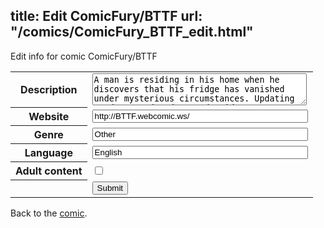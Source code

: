 title: Edit ComicFury/BTTF
url: "/comics/ComicFury_BTTF_edit.html"
---
Edit info for comic ComicFury/BTTF

<form name="comic" action="http://gaepostmail.appspot.com/comic/" method="post">
<table class="comicinfo">
<tr>
<th>Description</th><td><textarea name="description" cols="40" rows="3">A man is residing in his home when he discovers that his fridge has vanished under mysterious circumstances. Updating Mondays, Wednesdays and Fridays.</textarea></td>
</tr>
<tr>
<th>Website</th><td><input type="text" name="url" value="http://BTTF.webcomic.ws/" size="40"/></td>
</tr>
<tr>
<th>Genre</th><td><input type="text" name="genre" value="Other" size="40"/></td>
</tr>
<tr>
<th>Language</th><td><input type="text" name="language" value="English" size="40"/></td>
</tr>
<tr>
<th>Adult content</th><td><input type="checkbox" name="adult" value="adult" /></td>
</tr>
<tr>
<th></th><td>
<input type="hidden" name="comic" value="ComicFury_BTTF" />
<input type="submit" name="submit" value="Submit" />
</td>
</tr>
</table>
</form>

Back to the [comic](ComicFury_BTTF.html).
